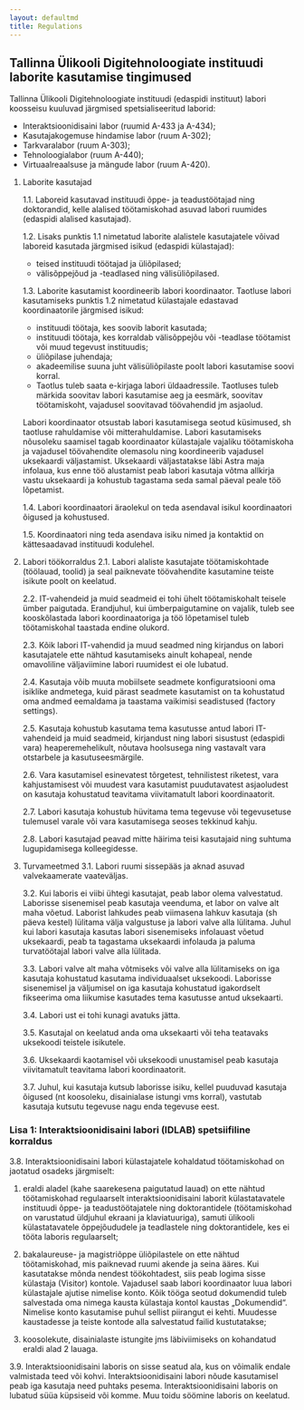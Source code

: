 ```yaml
---
layout: defaultmd
title: Regulations
---
```

## Tallinna Ülikooli Digitehnoloogiate instituudi laborite kasutamise tingimused

Tallinna Ülikooli Digitehnoloogiate instituudi (edaspidi instituut) labori koosseisu kuuluvad järgmised spetsialiseeritud laborid:
- Interaktsioonidisaini labor (ruumid A-433 ja A-434);
- Kasutajakogemuse hindamise labor (ruum A-302);
- Tarkvaralabor (ruum A-303);
- Tehnoloogialabor (ruum A-440);
- Virtuaalreaalsuse ja mängude labor (ruum A-420).

1. Laborite kasutajad

    1.1. Laboreid kasutavad instituudi õppe- ja teadustöötajad ning doktorandid, kelle alalised töötamiskohad asuvad labori ruumides (edaspidi alalised kasutajad).

    1.2. Lisaks punktis 1.1 nimetatud laborite alalistele kasutajatele võivad laboreid kasutada järgmised isikud (edaspidi külastajad):
    -	teised instituudi töötajad ja üliõpilased;
    -	välisõppejõud ja -teadlased ning välisüliõpilased.

    1.3. Laborite kasutamist koordineerib labori koordinaator. Taotluse labori kasutamiseks punktis 1.2 nimetatud külastajale edastavad koordinaatorile järgmised isikud:
    - instituudi töötaja, kes soovib laborit kasutada;
    - instituudi töötaja, kes korraldab välisõppejõu või -teadlase töötamist või muud tegevust instituudis;
    - üliõpilase juhendaja;
    - akadeemilise suuna juht välisüliõpilaste poolt labori kasutamise soovi korral.
    - Taotlus tuleb saata e-kirjaga labori üldaadressile. Taotluses tuleb märkida soovitav labori kasutamise aeg ja eesmärk, soovitav töötamiskoht, vajadusel soovitavad töövahendid jm asjaolud.

    Labori koordinaator otsustab labori kasutamisega seotud küsimused, sh taotluse rahuldamise või mitterahuldamise. Labori kasutamiseks nõusoleku saamisel tagab koordinaator külastajale vajaliku töötamiskoha ja vajadusel töövahendite olemasolu ning koordineerib vajadusel uksekaardi väljastamist. Uksekaardi väljastatakse läbi Astra maja infolaua, kus enne töö alustamist peab labori kasutaja võtma allkirja vastu uksekaardi ja kohustub tagastama seda samal päeval peale töö lõpetamist.

    1.4. Labori koordinaatori äraolekul on teda asendaval isikul koordinaatori õigused ja kohustused.

    1.5. Koordinaatori ning teda asendava isiku nimed ja kontaktid on kättesaadavad instituudi kodulehel.

2. Labori töökorraldus
    2.1. Labori alaliste kasutajate töötamiskohtade (töölauad, toolid) ja seal paiknevate töövahendite kasutamine teiste isikute poolt on keelatud.

    2.2. IT-vahendeid ja muid seadmeid ei tohi ühelt töötamiskohalt teisele ümber paigutada. Erandjuhul, kui ümberpaigutamine on vajalik, tuleb see kooskõlastada labori koordinaatoriga ja töö lõpetamisel tuleb töötamiskohal taastada endine olukord.

    2.3. Kõik labori IT-vahendid ja muud seadmed ning kirjandus on labori kasutajatele ette nähtud kasutamiseks ainult kohapeal, nende omavoliline väljaviimine labori ruumidest ei ole lubatud.

    2.4. Kasutaja võib muuta mobiilsete seadmete konfiguratsiooni oma isiklike andmetega,  kuid pärast seadmete kasutamist on ta kohustatud oma andmed eemaldama ja taastama vaikimisi seadistused (factory settings).

    2.5. Kasutaja kohustub kasutama tema kasutusse antud labori IT-vahendeid ja muid seadmeid, kirjandust ning labori sisustust (edaspidi vara) heaperemehelikult, nõutava hoolsusega ning vastavalt vara otstarbele ja kasutuseesmärgile.

    2.6. Vara kasutamisel esinevatest tõrgetest, tehnilistest riketest, vara kahjustamisest või muudest vara kasutamist puudutavatest asjaoludest on kasutaja kohustatud teavitama viivitamatult labori koordinaatorit.

    2.7. Labori kasutaja kohustub hüvitama tema tegevuse või tegevusetuse tulemusel varale või vara kasutamisega seoses tekkinud kahju.

    2.8. Labori kasutajad peavad mitte häirima teisi kasutajaid ning suhtuma lugupidamisega kolleegidesse.

3. Turvameetmed
    3.1. Labori ruumi sissepääs ja aknad asuvad valvekaamerate vaateväljas.

    3.2. Kui laboris ei viibi ühtegi kasutajat, peab labor olema valvestatud. Laborisse sisenemisel peab kasutaja veenduma, et labor on valve alt maha võetud. Laborist lahkudes peab viimasena lahkuv kasutaja (sh päeva kestel) lülitama välja valgustuse ja labori valve alla lülitama. Juhul kui labori kasutaja kasutas labori sisenemiseks infolauast võetud uksekaardi, peab ta tagastama uksekaardi infolauda ja paluma turvatöötajal labori valve alla lülitada.

    3.3. Labori valve alt maha võtmiseks või valve alla lülitamiseks on iga kasutaja kohustatud kasutama individuaalset uksekoodi. Laborisse sisenemisel ja väljumisel on iga kasutaja kohustatud igakordselt fikseerima oma liikumise kasutades tema kasutusse antud uksekaarti.

    3.4. Labori ust ei tohi kunagi avatuks jätta.

    3.5. Kasutajal on keelatud anda oma uksekaarti või teha teatavaks uksekoodi teistele isikutele.

    3.6. Uksekaardi kaotamisel või uksekoodi unustamisel peab kasutaja viivitamatult teavitama labori koordinaatorit.

    3.7. Juhul, kui kasutaja kutsub laborisse isiku, kellel puuduvad kasutaja õigused (nt koosoleku, disainialase istungi vms korral), vastutab kasutaja kutsutu tegevuse nagu enda tegevuse eest.


### Lisa 1: Interaktsioonidisaini labori (IDLAB) spetsiifiline korraldus

3.8. Interaktsioonidisaini labori külastajatele kohaldatud töötamiskohad on jaotatud osadeks järgmiselt:

  1) eraldi aladel (kahe saarekesena paigutatud lauad) on ette nähtud töötamiskohad regulaarselt interaktsioonidisaini laborit külastatavatele instituudi õppe- ja teadustöötajatele ning doktorantidele (töötamiskohad on varustatud üldjuhul ekraani ja klaviatuuriga), samuti ülikooli külastatavatele õppejõududele ja teadlastele ning doktorantidele, kes ei tööta laboris regulaarselt;

  2) bakalaureuse- ja magistriõppe üliõpilastele on ette nähtud töötamiskohad, mis paiknevad ruumi akende ja seina ääres. Kui kasutatakse mõnda nendest töökohtadest, siis peab logima sisse külastaja (Visitor) kontole. Vajadusel saab labori koordinaator luua labori külastajale ajutise nimelise konto. Kõik tööga seotud dokumendid tuleb salvestada oma nimega kausta külastaja kontol kaustas „Dokumendid“. Nimelise konto kasutamise puhul sellist piirangut ei kehti. Muudesse kaustadesse ja teiste kontode alla salvestatud failid kustutatakse;

  3) koosolekute, disainialaste istungite jms läbiviimiseks on kohandatud eraldi alad 2 lauaga.

  3.9. Interaktsioonidisaini laboris on sisse seatud ala, kus on võimalik endale valmistada teed või kohvi. Interaktsioonidisaini labori nõude kasutamisel peab iga kasutaja need puhtaks pesema. Interaktsioonidisaini laboris on lubatud süüa küpsiseid või komme. Muu toidu söömine laboris on keelatud.
